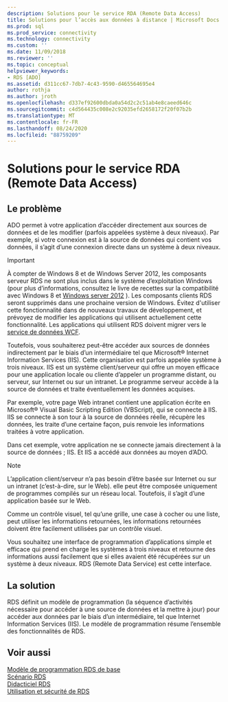 ```yaml
---
description: Solutions pour le service RDA (Remote Data Access)
title: Solutions pour l’accès aux données à distance | Microsoft Docs
ms.prod: sql
ms.prod_service: connectivity
ms.technology: connectivity
ms.custom: ''
ms.date: 11/09/2018
ms.reviewer: ''
ms.topic: conceptual
helpviewer_keywords:
- RDS [ADO]
ms.assetid: d311cc67-7db7-4c43-9590-d465564695e4
author: rothja
ms.author: jroth
ms.openlocfilehash: d337ef92600dbda0a54d2c2c51ab4e8caeed646c
ms.sourcegitcommit: c4d564435c008e2c92035efd2658172f20f07b2b
ms.translationtype: MT
ms.contentlocale: fr-FR
ms.lasthandoff: 08/24/2020
ms.locfileid: "88759209"
---
```

# <a name="solutions-for-remote-data-access"></a>Solutions pour le service RDA (Remote Data Access)
## <a name="the-issue"></a>Le problème  
 ADO permet à votre application d’accéder directement aux sources de données et de les modifier (parfois appelées système à deux niveaux). Par exemple, si votre connexion est à la source de données qui contient vos données, il s’agit d’une connexion directe dans un système à deux niveaux.  
  
> [!IMPORTANT]
>  À compter de Windows 8 et de Windows Server 2012, les composants serveur RDS ne sont plus inclus dans le système d’exploitation Windows (pour plus d’informations, consultez le livre de recettes sur la compatibilité avec Windows 8 et [Windows server 2012](https://www.microsoft.com/download/details.aspx?id=27416) ). Les composants clients RDS seront supprimés dans une prochaine version de Windows. Évitez d'utiliser cette fonctionnalité dans de nouveaux travaux de développement, et prévoyez de modifier les applications qui utilisent actuellement cette fonctionnalité. Les applications qui utilisent RDS doivent migrer vers le [service de données WCF](https://go.microsoft.com/fwlink/?LinkId=199565).  
  
 Toutefois, vous souhaiterez peut-être accéder aux sources de données indirectement par le biais d’un intermédiaire tel que Microsoft® Internet Information Services (IIS). Cette organisation est parfois appelée système à trois niveaux. IIS est un système client/serveur qui offre un moyen efficace pour une application locale ou cliente d’appeler un programme distant, ou serveur, sur Internet ou sur un intranet. Le programme serveur accède à la source de données et traite éventuellement les données acquises.  
  
 Par exemple, votre page Web intranet contient une application écrite en Microsoft® Visual Basic Scripting Edition (VBScript), qui se connecte à IIS. IIS se connecte à son tour à la source de données réelle, récupère les données, les traite d’une certaine façon, puis renvoie les informations traitées à votre application.  
  
 Dans cet exemple, votre application ne se connecte jamais directement à la source de données ; IIS. Et IIS a accédé aux données au moyen d’ADO.  
  
> [!NOTE]
>  L’application client/serveur n’a pas besoin d’être basée sur Internet ou sur un intranet (c’est-à-dire, sur le Web). elle peut être composée uniquement de programmes compilés sur un réseau local. Toutefois, il s’agit d’une application basée sur le Web.  
  
 Comme un contrôle visuel, tel qu’une grille, une case à cocher ou une liste, peut utiliser les informations retournées, les informations retournées doivent être facilement utilisées par un contrôle visuel.  
  
 Vous souhaitez une interface de programmation d’applications simple et efficace qui prend en charge les systèmes à trois niveaux et retourne des informations aussi facilement que si elles avaient été récupérées sur un système à deux niveaux. RDS (Remote Data Service) est cette interface.  
  
## <a name="the-solution"></a>La solution  
 RDS définit un modèle de programmation (la séquence d’activités nécessaire pour accéder à une source de données et la mettre à jour) pour accéder aux données par le biais d’un intermédiaire, tel que Internet Information Services (IIS). Le modèle de programmation résume l’ensemble des fonctionnalités de RDS.  
  
## <a name="see-also"></a>Voir aussi  
 [Modèle de programmation RDS de base](./basic-rds-programming-model.md)   
 [Scénario RDS](./rds-scenario.md)   
 [Didacticiel RDS](./rds-tutorial.md)   
 [Utilisation et sécurité de RDS](./rds-usage-and-security.md)